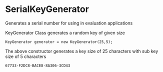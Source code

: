 # SerialKeyGenerator
Generates a serial number for using in evaluation applications

KeyGenerator Class generates a random key of given size

	KeyGenerator generator = new KeyGenerator(25,5);

The above constructor generates a key size of 25 characters with sub key size of 5 characters 

	67733-F2DC8-BACE8-8A306-3CD43
